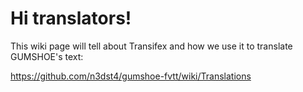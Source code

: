 # Hi translators!

This wiki page will tell about Transifex and how we use it to translate GUMSHOE's text:

https://github.com/n3dst4/gumshoe-fvtt/wiki/Translations
